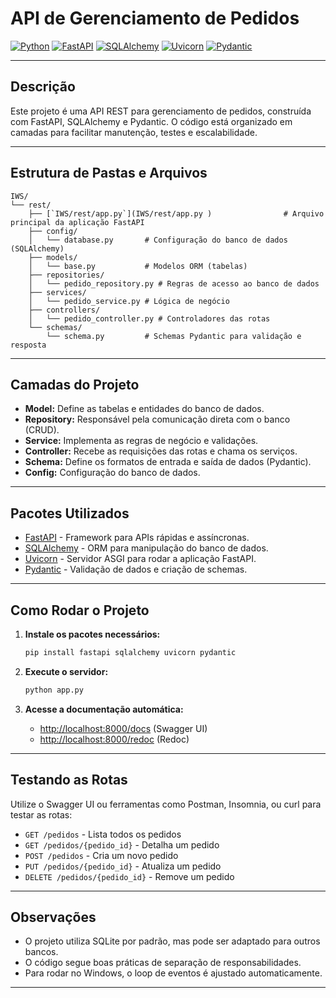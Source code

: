 # API de Gerenciamento de Pedidos

[![Python](https://img.shields.io/badge/Python-3.12-blue?logo=python)](https://www.python.org/)
[![FastAPI](https://img.shields.io/badge/FastAPI-0.110.0-green?logo=fastapi)](https://fastapi.tiangolo.com/)
[![SQLAlchemy](https://img.shields.io/badge/SQLAlchemy-2.0.30-red?logo=python)](https://docs.sqlalchemy.org/)
[![Uvicorn](https://img.shields.io/badge/Uvicorn-0.29.0-purple?logo=python)](https://www.uvicorn.org/)
[![Pydantic](https://img.shields.io/badge/Pydantic-2.7.1-blue?logo=python)](https://docs.pydantic.dev/)

---

## Descrição

Este projeto é uma API REST para gerenciamento de pedidos, construída com FastAPI, SQLAlchemy e Pydantic. O código está organizado em camadas para facilitar manutenção, testes e escalabilidade.

---

## Estrutura de Pastas e Arquivos

```
IWS/
└── rest/
    ├── [`IWS/rest/app.py`](IWS/rest/app.py )                # Arquivo principal da aplicação FastAPI
    ├── config/
    │   └── database.py       # Configuração do banco de dados (SQLAlchemy)
    ├── models/
    │   └── base.py           # Modelos ORM (tabelas)
    ├── repositories/
    │   └── pedido_repository.py # Regras de acesso ao banco de dados
    ├── services/
    │   └── pedido_service.py # Lógica de negócio
    ├── controllers/
    │   └── pedido_controller.py # Controladores das rotas
    └── schemas/
        └── schema.py         # Schemas Pydantic para validação e resposta
```

---

## Camadas do Projeto

- **Model:** Define as tabelas e entidades do banco de dados.
- **Repository:** Responsável pela comunicação direta com o banco (CRUD).
- **Service:** Implementa as regras de negócio e validações.
- **Controller:** Recebe as requisições das rotas e chama os serviços.
- **Schema:** Define os formatos de entrada e saída de dados (Pydantic).
- **Config:** Configuração do banco de dados.

---

## Pacotes Utilizados

- [FastAPI](https://fastapi.tiangolo.com/) - Framework para APIs rápidas e assíncronas.
- [SQLAlchemy](https://docs.sqlalchemy.org/) - ORM para manipulação do banco de dados.
- [Uvicorn](https://www.uvicorn.org/) - Servidor ASGI para rodar a aplicação FastAPI.
- [Pydantic](https://docs.pydantic.dev/) - Validação de dados e criação de schemas.

---

## Como Rodar o Projeto

1. **Instale os pacotes necessários:**
   ```bash
   pip install fastapi sqlalchemy uvicorn pydantic
   ```

2. **Execute o servidor:**
   ```bash
   python app.py
   ```

3. **Acesse a documentação automática:**
   - [http://localhost:8000/docs](http://localhost:8000/docs) (Swagger UI)
   - [http://localhost:8000/redoc](http://localhost:8000/redoc) (Redoc)

---

## Testando as Rotas

Utilize o Swagger UI ou ferramentas como Postman, Insomnia, ou curl para testar as rotas:

- `GET /pedidos` - Lista todos os pedidos
- `GET /pedidos/{pedido_id}` - Detalha um pedido
- `POST /pedidos` - Cria um novo pedido
- `PUT /pedidos/{pedido_id}` - Atualiza um pedido
- `DELETE /pedidos/{pedido_id}` - Remove um pedido

---

## Observações

- O projeto utiliza SQLite por padrão, mas pode ser adaptado para outros bancos.
- O código segue boas práticas de separação de responsabilidades.
- Para rodar no Windows, o loop de eventos é ajustado automaticamente.

---
